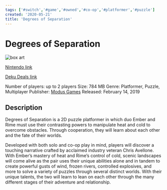```yaml
---
tags: ['#switch','#game','#owned','#co-op','#platformer','#puzzle']
created: '2020-05-21'
title: 'Degrees of Separation'
---
```

# Degrees of Separation

![box art](https://assets.nintendo.com/image/upload/c_pad,f_auto,h_613,q_auto,w_1089/ncom/en_US/games/switch/d/degrees-of-separation-switch/hero?v=2021042814)

[Nintendo link](https://www.nintendo.com/games/detail/degrees-of-separation-switch/)

[Deku Deals link](https://www.dekudeals.com/items/degrees-of-separation)

Number of players: up to 2 players
Size: 784 MB
Genre: Platformer, Puzzle, Multiplayer
Publisher: [Modus Games](https://www.dekudeals.com/games?include[collection]=true&filter[publisher]=Modus+Games)
Released: February 14, 2019

## Description

Degrees of Separation is a 2D puzzle platformer in which duo Ember and Rime must use their contrasting powers to manipulate heat and cold to overcome obstacles. Through cooperation, they will learn about each other and the fate of their worlds.

Developed with both solo and co-op play in mind, players will discover a touching narrative crafted by acclaimed industry veteran Chris Avellone. With Ember’s mastery of heat and Rime’s control of cold, scenic landscapes will come alive as the pair uses their unique abilities alone and in tandem to create powerful gusts of wind, frozen rivers, controlled explosives, and more to solve a variety of puzzles through several distinct worlds. With their unique talents, the two will learn to lean on each other through the many different stages of their adventure and relationship.

